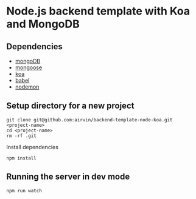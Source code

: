 # Node.js backend template with Koa and MongoDB

## Dependencies

- [mongoDB](https://docs.mongodb.com/manual/tutorial/install-mongodb-on-os-x/)
- [mongoose](https://mongoosejs.com/)
- [koa](https://koajs.com/)
- [babel](https://github.com/babel/babel)
- [nodemon](https://nodemon.io/)

## Setup directory for a new project

```
git clone git@github.com:airvin/backend-template-node-koa.git <project-name>
cd <project-name>
rm -rf .git
```

Install dependencies

```
npm install
```

## Running the server in dev mode
```
npm run watch
```